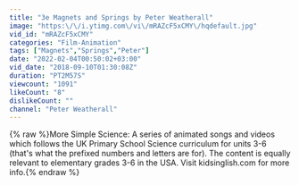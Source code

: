 ```yaml
---
title: "3e Magnets and Springs by Peter Weatherall"
image: "https:\/\/i.ytimg.com\/vi\/mRAZcF5xCMY\/hqdefault.jpg"
vid_id: "mRAZcF5xCMY"
categories: "Film-Animation"
tags: ["Magnets","Springs","Peter"]
date: "2022-02-04T00:50:02+03:00"
vid_date: "2018-09-10T01:30:08Z"
duration: "PT2M57S"
viewcount: "1091"
likeCount: "8"
dislikeCount: ""
channel: "Peter Weatherall"
---
```

{% raw %}More Simple Science: A series of animated songs and videos which follows the UK Primary School Science curriculum for units 3-6 (that's what the prefixed numbers and letters are for). The content is equally relevant to elementary grades 3-6 in the USA. Visit kidsinglish.com for more info.{% endraw %}
